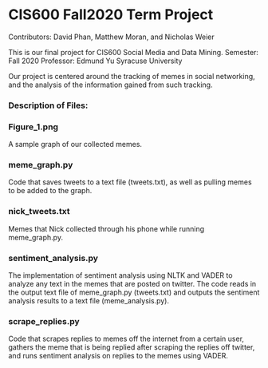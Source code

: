 # **CIS600 Fall2020 Term Project**

Contributors: David Phan, Matthew Moran, and Nicholas Weier

This is our final project for CIS600 Social Media and Data Mining.
Semester: Fall 2020
Professor: Edmund Yu
Syracuse University

Our project is centered around the tracking of memes in social networking, and the analysis of the information gained from such tracking.



### Description of Files:

  ### Figure_1.png
  A sample graph of our collected memes. 

  ### meme_graph.py
  Code that saves tweets to a text file (tweets.txt), as well as pulling memes to be added to the graph.
  
  ### nick_tweets.txt
  Memes that Nick collected through his phone while running meme_graph.py.  

  ### sentiment_analysis.py
  The implementation of sentiment analysis using NLTK and VADER to analyze any text in the memes that are posted on twitter. The code reads in the output text file of meme_graph.py (tweets.txt) and outputs the sentiment analysis results to a text file (meme_analysis.py).

  ### scrape_replies.py
  Code that scrapes replies to memes off the internet from a certain user, gathers the meme that is being replied after scraping the replies off twitter, and runs sentiment analysis on replies to the memes using VADER. 
  
  


